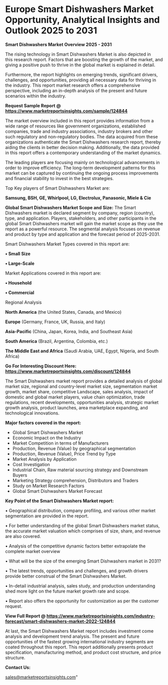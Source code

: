 # Europe Smart Dishwashers Market Opportunity, Analytical Insights and Outlook 2025 to 2031

<Strong> Smart Dishwashers Market Overview 2025 - 2031</strong>

The rising technology in Smart Dishwashers Market is also depicted in this research report. Factors that are boosting the growth of the market, and giving a positive push to thrive in the global market is explained in detail.

Furthermore, the report highlights on emerging trends, significant drivers, challenges, and opportunities, providing all necessary data for thriving in the industry. This report market research offers a comprehensive perspective, including an in-depth analysis of the present and future scenarios within the industry.

<strong>Request Sample Report @ <a href=https://www.marketreportsinsights.com/sample/124844>https://www.marketreportsinsights.com/sample/124844</a></strong>

The market overview included in this report provides information from a wide range of resources like government organizations, established companies, trade and industry associations, industry brokers and other such regulatory and non-regulatory bodies. The data acquired from these organizations authenticate the Smart Dishwashers research report, thereby aiding the clients in better decision making. Additionally, the data provided in this report offers a contemporary understanding of the market dynamics.

The leading players are focusing mainly on technological advancements in order to improve efficiency. The long-term development patterns for this market can be captured by continuing the ongoing process improvements and financial stability to invest in the best strategies.

Top Key players of Smart Dishwashers Market are:

<strong>Samsung, BSH, GE, Whirlpool, LG, Electrolux, Panasonic, Miele & Cie</strong>

<strong><b>Global Smart Dishwashers Market Scope and Size:</b></strong>
The Smart Dishwashers market is declared segment by company, region (country), type, and application. Players, stakeholders, and other participants in the global Smart Dishwashers market will gain the market scope as they use the report as a powerful resource. The segmental analysis focuses on revenue and product by type and application and the forecast period of 2025-2031.

Smart Dishwashers Market Types covered in this report are:

<strong>• Small Size

• Large-Scale</strong>

Market Applications covered in this report are:

<strong>• Household

• Commercial</strong> 

Regional Analysis

<strong>North America</strong> (the United States, Canada, and Mexico)

<strong>Europe</strong> (Germany, France, UK, Russia, and Italy)

<strong>Asia-Pacific</strong> (China, Japan, Korea, India, and Southeast Asia)

<strong>South America</strong> (Brazil, Argentina, Colombia, etc.)

<strong>The Middle East and Africa</strong> (Saudi Arabia, UAE, Egypt, Nigeria, and South Africa)

<strong>Go For Interesting Discount Here: <a href=https://www.marketreportsinsights.com/discount/124844>https://www.marketreportsinsights.com/discount/124844</a></strong>

The Smart Dishwashers market report provides a detailed analysis of global market size, regional and country-level market size, segmentation market growth, market share, competitive Landscape, sales analysis, impact of domestic and global market players, value chain optimization, trade regulations, recent developments, opportunities analysis, strategic market growth analysis, product launches, area marketplace expanding, and technological innovations.

<strong><b>Major factors covered in the report:</b></strong>
<ul>
  <li>Global Smart Dishwashers Market </li>
  <li>Economic Impact on the Industry</li>
  <li>Market Competition in terms of Manufacturers</li>
  <li>Production, Revenue (Value) by geographical segmentation</li>
  <li>Production, Revenue (Value), Price Trend by Type</li>
  <li>Market Analysis by Application</li>
  <li>Cost Investigation</li>
  <li>Industrial Chain, Raw material sourcing strategy and Downstream Buyers</li>
  <li>Marketing Strategy comprehension, Distributors and Traders</li>
  <li>Study on Market Research Factors</li>
  <li>Global Smart Dishwashers Market Forecast</li>
</ul>

<strong><b>Key Point of the Smart Dishwashers Market report:</b></strong>

• Geographical distribution, company profiling, and various other market segmentation are provided in the report.

• For better understanding of the global Smart Dishwashers market status, the accurate market valuation which comprises of size, share, and revenue are also covered.

• Analysis of the competitive dynamic factors better extrapolate the complete market overview

• What will be the size of the emerging Smart Dishwashers market in 2031?

• The latest trends, opportunities and challenges, and growth drivers provide better construal of the Smart Dishwashers Market.

• In-detail industrial analysis, sales study, and production understanding shed more light on the future market growth rate and scope.

• Report also offers the opportunity for customization as per the customer request.

<strong><b>View Full Report @ <a href=https://www.marketreportsinsights.com/industry-forecast/smart-dishwashers-market-2022-124844>https://www.marketreportsinsights.com/industry-forecast/smart-dishwashers-market-2022-124844</a></b></strong>


At last, the Smart Dishwashers Market report includes investment come analysis and development trend analysis. The present and future opportunities of the fastest growing international industry segments are coated throughout this report. This report additionally presents product specification, manufacturing method, and product cost structure, and price structure.

<strong>Contact Us:</strong>

sales@marketreportsinsights.com"
